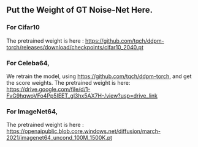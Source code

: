 ## Put the Weight of GT Noise-Net Here.

### For Cifar10
The pretrained weight is here : https://github.com/tqch/ddpm-torch/releases/download/checkpoints/cifar10_2040.pt

### For Celeba64, 
We retrain the model, using https://github.com/tqch/ddpm-torch, and get the score weights. The pretrained weight is here: https://drive.google.com/file/d/1-FvG9hqwoVFo4Pp5IEET_gl3hx5AX7H-/view?usp=drive_link

### For ImageNet64, 
The pretrained weight is here : https://openaipublic.blob.core.windows.net/diffusion/march-2021/imagenet64_uncond_100M_1500K.pt
